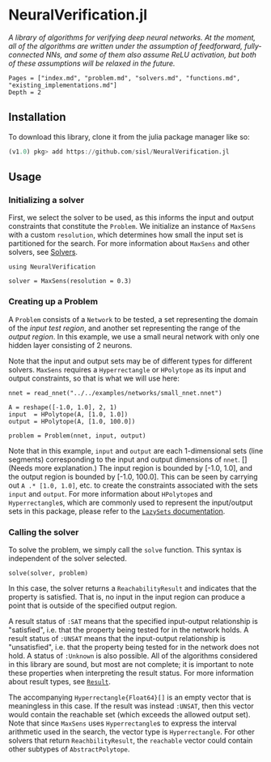 # NeuralVerification.jl

*A library of algorithms for verifying deep neural networks.
At the moment, all of the algorithms are written under the assumption of feedforward, fully-connected NNs,
and some of them also assume ReLU activation, but both of these assumptions will be relaxed in the future.*

```@contents
Pages = ["index.md", "problem.md", "solvers.md", "functions.md", "existing_implementations.md"]
Depth = 2
```

## Installation
To download this library, clone it from the julia package manager like so:
```julia
(v1.0) pkg> add https://github.com/sisl/NeuralVerification.jl
```

## Usage
### Initializing a solver
First, we select the solver to be used, as this informs the input and output constraints that constitute the `Problem`.
We initialize an instance of `MaxSens` with a custom `resolution`, which determines how small the input set is partitioned for the search.
For more information about `MaxSens` and other solvers, see [Solvers](@ref).
```@example ex1
using NeuralVerification

solver = MaxSens(resolution = 0.3)
```

### Creating up a Problem
A `Problem` consists of a `Network` to be tested, a set representing the domain of the *input test region*, and another set representing the range of the *output region*.
In this example, we use a small neural network with only one hidden layer consisting of 2 neurons.

Note that the input and output sets may be of different types for different solvers.
`MaxSens` requires a `Hyperrectangle` or `HPolytope` as its input and output constraints, so that is what we will use here:
```@example ex1
nnet = read_nnet("../../examples/networks/small_nnet.nnet")

A = reshape([-1.0, 1.0], 2, 1)
input  = HPolytope(A, [1.0, 1.0])
output = HPolytope(A, [1.0, 100.0])

problem = Problem(nnet, input, output)
```
Note that in this example, `input` and `output` are each 1-dimensional sets (line segments) corresponding to the input and output dimensions of `nnet`. [](Needs more explanation.)
The input region is bounded by [-1.0, 1.0], and the output region is bounded by [-1.0, 100.0].
This can be seen by carrying out `A .* [1.0, 1.0]`, etc. to create the constraints associated with the sets `input` and `output`.
For more information about `HPolytope`s and `Hyperrectangle`s, which are commonly used to represent the input/output sets in this package, please refer to the [`LazySets` documentation](https://juliareach.github.io/LazySets.jl/latest/index.html).

### Calling the solver
To solve the problem, we simply call the `solve` function. This syntax is independent of the solver selected.
```@example ex1
solve(solver, problem)
```
In this case, the solver returns a `ReachabilityResult` and indicates that the property is satisfied.
That is, no input in the input region can produce a point that is outside of the specified output region.

A result status of `:SAT` means that the specified input-output relationship is "satisfied", i.e. that the property being tested for in the network holds.
A result status of `:UNSAT` means that the input-output relationship is "unsatisfied", i.e. that the property being tested for in the network does not hold.
A status of `:Unknown` is also possible.
All of the algorithms considered in this library are sound, but most are not complete; it is important to note these properties when interpreting the result status.
For more information about result types, see [`Result`](@ref).

The accompanying `Hyperrectangle{Float64}[]` is an empty vector that is meaningless in this case.
If the result was instead `:UNSAT`, then this vector would contain the reachable set (which exceeds the allowed output set).
Note that since `MaxSens` uses `Hyperrectangle`s to express the interval arithmetic used in the search, the vector type is `Hyperrectangle`.
For other solvers that return `ReachbilityResult`, the `reachable` vector could contain other subtypes of `AbstractPolytope`.
